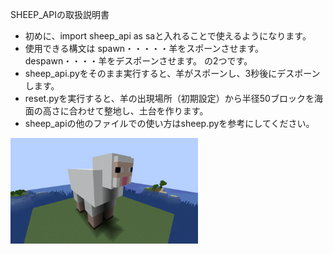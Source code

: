 SHEEP_APIの取扱説明書
- 初めに、import sheep_api as saと入れることで使えるようになります。
- 使用できる構文は
  spawn・・・・・羊をスポーンさせます。
  despawn・・・・羊をデスポーンさせます。
  の2つです。
- sheep_api.pyをそのまま実行すると、羊がスポーンし、3秒後にデスポーンします。
- reset.pyを実行すると、羊の出現場所（初期設定）から半径50ブロックを海面の高さに合わせて整地し、土台を作ります。
- sheep_apiの他のファイルでの使い方はsheep.pyを参考にしてください。

[<img src="./images/sheep.png" width="300">](./images/sheep.png)